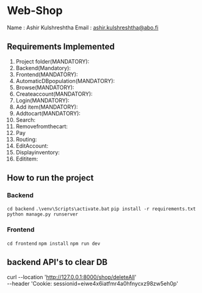# Web-Shop
Name : Ashir Kulshreshtha
Email : ashir.kulshreshtha@abo.fi

## Requirements Implemented
1. Project folder(MANDATORY):
2. Backend(Mandatory):
3. Frontend(MANDATORY):
4. AutomaticDBpopulation(MANDATORY):
5. Browse(MANDATORY):
6. Createaccount(MANDATORY):
7. Login(MANDATORY):
8. Add item(MANDATORY):
9. Addtocart(MANDATORY):
10. Search:
11. Removefromthecart:
12. Pay
13. Routing:
14. EditAccount:
15. Displayinventory:
16. Edititem:


## How to run the project 
### Backend
`cd backend`
`.\venv\Scripts\activate.bat`
`pip install -r requirements.txt`
`python manage.py runserver`

### Frontend
`cd frontend`
`npm install`
`npm run dev`


## backend API's to clear DB
curl --location 'http://127.0.0.1:8000/shop/deleteAll' \
--header 'Cookie: sessionid=eiwe4x6iatfmr4a0hfnycxz98zw5eh0p'